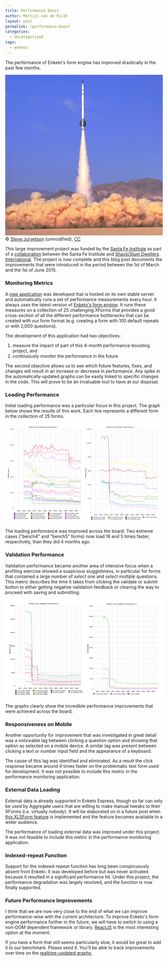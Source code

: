 ```yaml
---
title: Performance Boost
author: Martijn van de Rijdt
layout: post
permalink: /performance-boost
categories:
  - Uncategorized
tags:
  - enketo
--- 
```


The performance of Enketo's form engine has improved drastically in the past few months. 

!["Enketo-core fast as a rocket"](../files/2015/06/rocket.jpg "Enketo-core fast as a rocket") 
<span class="credit">&copy; <a href="https://www.flickr.com/photos/jurvetson/271826059">Steve Jurvetson</a> (unmodified), <a href="https://creativecommons.org/licenses/by/2.0/">CC</a></span>

This large improvement project was funded by the [Santa Fe Institute](http://www.santafe.edu) as part of a [collaboration](http://www.santafe.edu/news/item/gates-slums-announce/) between the Santa Fe Institute and [Shack/Slum Dwellers International](http://www.sdinet.org/). The project is now complete and this blog post documents the improvements that were introduced in the period between the 1st of March and the 1st of June 2015.


### Monitoring Metrics

A [new application](https://github.com/enketo/enketo-core-performance-monitor) was developed that is hosted on its own stable server and automatically runs a set of performance measurements every hour. It always uses the latest version of [Enketo's form engine](https://github.com/enketo/enketo-core). It runs these measures on a collection of 25 challenging XForms that provides a good cross-section of all the different performance bottlenecks that can be created with our form format (e.g. creating a form with 100 default repeats or with 2,000 questions).

The development of this application had two objectives:

1. measure the impact of part of this 4-month performance-boosting project, and
2. continuously monitor the performance in the future

The second objective allows us to see which future features, fixes, and changes will result in an increase or decrease in performance. Any spike in the automatically-updated graphs can be easily linked to specific changes in the code. This will prove to be an invaluable tool to have at our disposal.

### Loading Performance

Initial loading performance was a particular focus in this project. The graph below shows the results of this work. Each line represents a different form in the collection of 25 forms.

[!["Enketo-core Loading Performance"](../files/2015/06/loading-performance.png "Enketo-core Loading Performance")](https://github.com/enketo/enketo-core-performance-monitor/blob/master/README.md)

The loading performance was improved across the board. Two extreme cases ("bench4" and "bench5" forms) now load 16 and 5 times faster, respectively, than they did 4 months ago.

### Validation Performance

Validation performance became another area of intensive focus when a profiling exercise showed a suspicious sluggishness, in particular for forms that contained a large number of _select one_ and _select multiple_ questions. This metric describes the time it takes from clicking the validate or submit button to either getting negative validation feedback or clearing the way to proceed with saving and submitting.

[!["Enketo-core Validation Performance"](../files/2015/06/validation-performance.png "Enketo-core Validation Performance")](https://github.com/enketo/enketo-core-performance-monitor/blob/master/README.md)

The graphs clearly show the incredible performance improvements that were achieved across the board.

### Responsiveness on Mobile

Another opportunity for improvement that was investigated in great detail was a noticeable lag between clicking a question option and showing that option as selected on a mobile device. A similar lag was present between clicking a text or number input field and the appearance of a keyboard.

The cause of this lag was identified and eliminated. As a result the click response became around 4 times faster on the problematic test form used for development. It was not possible to include this metric in the performance monitoring application.

### External Data Loading

External data is already supported in Enketo Express, though so far can only be used by Aggregate users that are willing to make manual tweaks to their XForms (i.e. virtually nobody). It will be elaborated on in a future post when [this XLSForm feature](https://github.com/XLSForm/pyxform/issues/30) is implemented and the feature becomes available to a wider audience.

The performance of loading external data was improved under this project. It was not feasible to include this metric in the performance monitoring application.

### Indexed-repeat Function

Support for the indexed-repeat function has long been conspicuously absent from Enketo. It was developed before but was never activated because it resulted in a significant performance hit. Under this project, the performance degradation was largely resolved, and the function is now finally supported.

### Future Performance Improvements

I think that we are now very close to the end of what we can improve performance-wise with the current architecture. To improve Enketo's form engine performance further in the future, we will have to switch to using a non-DOM dependent framework or library. [ReactJS](https://facebook.github.io/react/) is the most interesting option at the moment.

If you have a form that still seems particularly slow, it would be great to add it to our benchmark. Please send it. You'll be able to track improvements over time on the [realtime-updated graphs](https://github.com/enketo/enketo-core-performance-monitor/blob/master/README.md).


